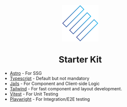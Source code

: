 <p align="center">
  <img height="120" alt="Screenshot 2025-09-21 at 02 44 21" src="./public/icons/jails.svg" />
</p>



<h1 align="center">Starter Kit</h1>

- [Astro](astro.build) - For SSG
- [Typescript](https://www.typescriptlang.org/) - Default but not mandatory
- [Jails](https://jails-js.org/) - For Component and Client-side Logic
- [Tailwind](https://tailwindcss.com/) - For fast component and layout development.
- [Vitest](https://vitest.dev/) - For Unit Testing
- [Playwright](https://playwright.dev/) - For Integration/E2E testing
